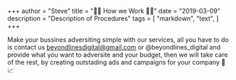 +++
author = "Steve"
title = "👩‍💻 How we Work 👨‍💻"
date = "2019-03-09"
description = "Description of Procedures"
tags = [
    "markdown",
    "text",
]
+++

Make your bussines adversiting simple with our services, all you have to do is contact us beyondlinesdigital@gmail.com or @beyondlines_digital and provide what you want to adversite and your budget, then we will take care of the rest, by creating outstading ads and campaigns for your company 🚀📈 



